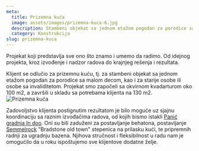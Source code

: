 ```yaml
---
meta:
  title: Prizemna kuća
  image: assets/images/prizemna-kuca-6.jpg
  description: Stambeni objekat sa jednom etažom pogodan za porodice sa malom decom, starije osobe ili osobe sa invaliditetom.
  category: Konstrukcija
slug: prizemna-kuca
---
```

Projekat koji predstavlja sve ono što znamo i umemo da radimo. Od idejnog projekta, kroz izvođenje i nadzor radova do krajnjeg rešenja i rezultata.

Klijent se odlučio za prizemnu kuću, tj. za stambeni objekat sa jednom etažom pogodan za porodice sa malom decom, kao i za starije osobe ili osobe sa invaliditetom.
Projekat smo započeli sa okvirnom kvadarturom oko 100 m2, a završili u skladu sa potrebama klijenta na 130 m2. 
![Prizemna kuća](../assets/images/prizemna-kuca-6.jpg)

Zadovoljstvo klijenta postignutim rezultatom je bilo moguće uz sjajnu koordinaciju sa raznim izvođačima radova, od kojih bismo istakli [Panić gradnja In doo](https://indjijanadlanu.com/firma-detalji.php?firma=411).
Oni su bili zaduženi za postavljanje behatona, postavljanje [Semmelrock](https://www.semmelrock.rs/grupe-proizvoda/bradstone-old-town/) "Bradstone old town" stepenica na prilasku kući, te pripremnih radnji za ugradnju bazena. Njihova stručnost i fleksibilnost u radu nam je omogućilo da u roku ispoštujemo sve klijentove dodatne želje.

